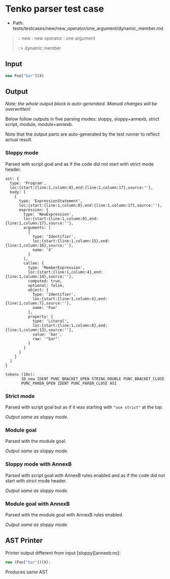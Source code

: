 # Tenko parser test case

- Path: tests/testcases/new/new_operator/one_argument/dynamic_member.md

> :: new : new operator : one argument
>
> ::> dynamic member

## Input

`````js
new Foo["bar"](X)
`````

## Output

_Note: the whole output block is auto-generated. Manual changes will be overwritten!_

Below follow outputs in five parsing modes: sloppy, sloppy+annexb, strict script, module, module+annexb.

Note that the output parts are auto-generated by the test runner to reflect actual result.

### Sloppy mode

Parsed with script goal and as if the code did not start with strict mode header.

`````
ast: {
  type: 'Program',
  loc:{start:{line:1,column:0},end:{line:1,column:17},source:''},
  body: [
    {
      type: 'ExpressionStatement',
      loc:{start:{line:1,column:0},end:{line:1,column:17},source:''},
      expression: {
        type: 'NewExpression',
        loc:{start:{line:1,column:0},end:{line:1,column:17},source:''},
        arguments: [
          {
            type: 'Identifier',
            loc:{start:{line:1,column:15},end:{line:1,column:16},source:''},
            name: 'X'
          }
        ],
        callee: {
          type: 'MemberExpression',
          loc:{start:{line:1,column:4},end:{line:1,column:14},source:''},
          computed: true,
          optional: false,
          object: {
            type: 'Identifier',
            loc:{start:{line:1,column:4},end:{line:1,column:7},source:''},
            name: 'Foo'
          },
          property: {
            type: 'Literal',
            loc:{start:{line:1,column:8},end:{line:1,column:13},source:''},
            value: 'bar',
            raw: '"bar"'
          }
        }
      }
    }
  ]
}

tokens (10x):
       ID_new IDENT PUNC_BRACKET_OPEN STRING_DOUBLE PUNC_BRACKET_CLOSE
       PUNC_PAREN_OPEN IDENT PUNC_PAREN_CLOSE ASI
`````

### Strict mode

Parsed with script goal but as if it was starting with `"use strict"` at the top.

_Output same as sloppy mode._

### Module goal

Parsed with the module goal.

_Output same as sloppy mode._

### Sloppy mode with AnnexB

Parsed with script goal with AnnexB rules enabled and as if the code did not start with strict mode header.

_Output same as sloppy mode._

### Module goal with AnnexB

Parsed with the module goal with AnnexB rules enabled.

_Output same as sloppy mode._

## AST Printer

Printer output different from input [sloppy][annexb:no]:

````js
new (Foo["bar"])(X);
````

Produces same AST
